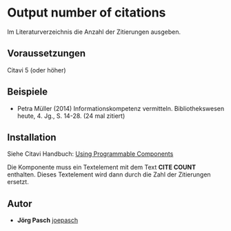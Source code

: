 # Output number of citations
Im Literaturverzeichnis die Anzahl der Zitierungen ausgeben.

## Voraussetzungen
Citavi 5 (oder höher)

## Beispiele

- Petra Müller (2014) Informationskompetenz vermitteln. Bibliothekswesen heute, 4. Jg., S. 14-28. (24 mal zitiert)

## Installation
Siehe Citavi Handbuch: [Using Programmable Components](https://www.citavi.com/programmable_components)

Die Komponente muss ein Textelement mit dem Text **CITE COUNT** enthalten. Dieses Textelement wird dann durch die Zahl der Zitierungen ersetzt.

## Autor

* **Jörg Pasch** [joepasch](https://github.com/joepasch)
